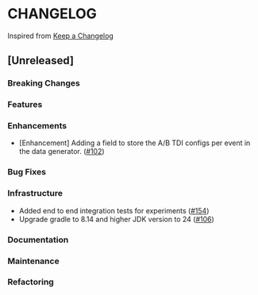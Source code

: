 # CHANGELOG

Inspired from [Keep a Changelog](https://keepachangelog.com/en/1.0.0/)

## [Unreleased]

### Breaking Changes

### Features

### Enhancements
* [Enhancement] Adding a field to store the A/B TDI configs per event in the data generator. ([#102](https://github.com/opensearch-project/user-behavior-insights/pull/102))

### Bug Fixes

### Infrastructure
* Added end to end integration tests for experiments ([#154](https://github.com/opensearch-project/search-relevance/pull/154))
* Upgrade gradle to 8.14 and higher JDK version to 24 ([#106](https://github.com/opensearch-project/user-behavior-insights/pull/106))

### Documentation

### Maintenance

### Refactoring
